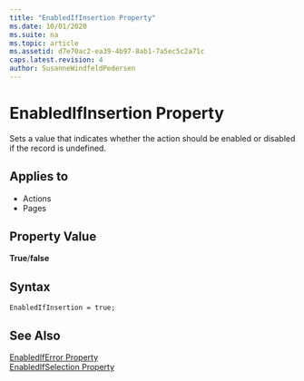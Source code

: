 ```yaml
---
title: "EnabledIfInsertion Property"
ms.date: 10/01/2020
ms.suite: na
ms.topic: article
ms.assetid: d7e70ac2-ea39-4b97-8ab1-7a5ec5c2a71c
caps.latest.revision: 4
author: SusanneWindfeldPedersen
---
```


# EnabledIfInsertion Property

Sets a value that indicates whether the action should be enabled or disabled if the record is undefined.  
  
## Applies to  
  
- Actions  
- Pages  
  
## Property Value

**True**/**false**  

## Syntax

```AL
EnabledIfInsertion = true;
```
  
## See Also  

[EnabledIfError Property](devenv-enablediferror-property.md)   
[EnabledIfSelection Property](devenv-enabledifselection-property.md)